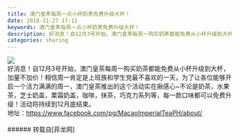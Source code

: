 ```yaml
---
title: 澳门皇茶每周一点小杯奶茶免费升级大杯！
date: 2018-11-27 17:11
keywords: 澳门皇茶每周一点小杯奶茶免费升级大杯！
description: 好消息！自12月3号开始，澳门皇茶每周一购买奶茶都能免费从小杯升级到大杯，加量不加价！相信周一肯定是上班族和学生党最不喜欢的一天，为了让各位能够开启一个活力满满的周一，澳门皇茶推出的这个活动实在揪感心~不论是奶茶，水果茶，芝士奶盖，栗霜奶盖，咖啡，抹茶，巧克力系列等，每一款口味都可以免费升级！活动将持续到12月底结束。地址：https://www.facebook.com/pg/MacaoImperialTeaPH/about/
categories: sharing
---
```

<td class="t_f" id="postmessage_2364955">


<img aid="1008201" data-cf-modified-373e19e3ef9419f5928c52c6-="" file="data/attachment/forum/201811/27/170532lngjiubenngtgecn.jpg.thumb.jpg" id="aimg_1008201" inpost="1" onclick="" onmouseover="" src="http://www.flw.ph/data/attachment/forum/201811/27/170532lngjiubenngtgecn.jpg" style="cursor:pointer" zoomfile="data/attachment/forum/201811/27/170532lngjiubenngtgecn.jpg"/>


<br/>
好消息！自12月3号开始，澳门皇茶每周一购买奶茶都能免费从小杯升级到大杯，加量不加价！相信周一肯定是上班族和学生党最不喜欢的一天，为了让各位能够开启一个活力满满的周一，澳门皇茶推出的这个活动实在揪感心~不论是奶茶，水果茶，芝士奶盖，栗霜奶盖，咖啡，抹茶，巧克力系列等，每一款口味都可以免费升级！活动将持续到12月底结束。<br/>
地址：<a href="https://www.facebook.com/pg/MacaoImperialTeaPH/about/" target="_blank">https://www.facebook.com/pg/MacaoImperialTeaPH/about/</a><br/>
<br/>
</td>
###### 转载自[菲龙网]